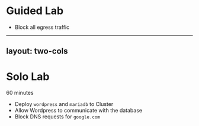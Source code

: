 # Guided Lab

- Block all egress traffic
---
layout: two-cols
---

# Solo Lab

60 minutes

- Deploy `wordpress` and `mariadb` to Cluster
- Allow Wordpress to communicate with the database
- Block DNS requests for `google.com`

